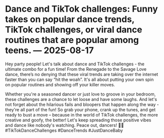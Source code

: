 # Dance and TikTok challenges: Funny takes on popular dance trends, TikTok challenges, or viral dance routines that are popular among teens. — 2025-08-17

Hey party people! Let's talk about dance and TikTok challenges - the ultimate combo for a fun time! From the Renegade to the Savage Love dance, there’s no denying that these viral trends are taking over the internet faster than you can say “hit the woah”. It's all about putting your own spin on popular routines and showing off your killer moves. 

Whether you're a seasoned dancer or just love to groove in your bedroom, these challenges are a chance to let loose and have some laughs. And let's not forget about the hilarious fails and bloopers that happen along the way - they're all part of the fun! So grab your phone, crank up the tunes, and get ready to bust a move – because in the world of TikTok challenges, the more creative and goofy, the better! Let's keep spreading those positive vibes and dance like nobody's watching. Peace out, dancers! 🕺💃 #TikTokDanceChallenges #DanceTrends #JustDanceBaby